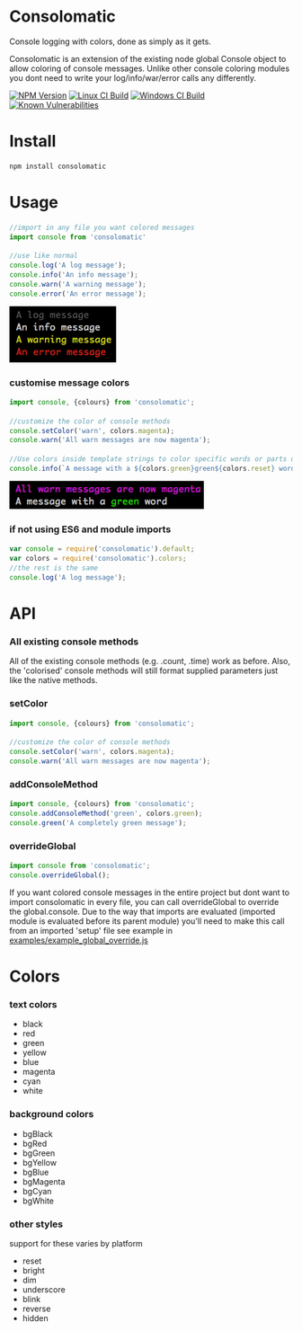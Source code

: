 # Consolomatic
Console logging with colors, done as simply as it gets.

Consolomatic is an extension of the existing node global Console object to allow coloring of console messages. Unlike other console coloring modules you dont need to write your log/info/war/error calls any differently.

[![NPM Version][npm-image]][npm-url]
[![Linux CI Build][travis-image]][travis-url]
[![Windows CI Build][appveyor-image]][appveyor-url]
[![Known Vulnerabilities](snyk-image)][snyk-url]

# Install

```sh
npm install consolomatic
```


# Usage

```javascript
//import in any file you want colored messages
import console from 'consolomatic'

//use like normal
console.log('A log message');
console.info('An info message');
console.warn('A warning message');
console.error('An error message');
```
![Screenshot showing output for console methods](/docs/basic_messages.png?raw=true)

### customise message colors
```javascript
import console, {colours} from 'consolomatic';

//customize the color of console methods
console.setColor('warn', colors.magenta);
console.warn('All warn messages are now magenta');

//Use colors inside template strings to color specific words or parts of messages
console.info(`A message with a ${colors.green}green${colors.reset} word`);
```
![Screenshot showing output for custom messages](/docs/custom_messages.png?raw=true)

### if not using ES6 and module imports
```javascript
var console = require('consolomatic').default;
var colors = require('consolomatic').colors;
//the rest is the same
console.log('A log message');
```

# API

### All existing console methods
All of the existing console methods (e.g. .count, .time) work as before. Also, the 'colorised' console methods will still format supplied parameters just like the native methods.

### setColor
```javascript
import console, {colours} from 'consolomatic';

//customize the color of console methods
console.setColor('warn', colors.magenta);
console.warn('All warn messages are now magenta');
```

### addConsoleMethod
```javascript
import console, {colours} from 'consolomatic';
console.addConsoleMethod('green', colors.green);
console.green('A completely green message');
```

### overrideGlobal
```javascript
import console from 'consolomatic';
console.overrideGlobal();
```
If you want colored console messages in the entire project but dont want to import consolomatic in every file, you can call overrideGlobal to override the global.console. Due to the way that imports are evaluated (imported module is evaluated before its parent module) you'll need to make this call from an imported 'setup' file see example in [examples/example_global_override.js](examples/example_global_override.js)


# Colors
### text colors
 - black
 - red
 - green
 - yellow
 - blue
 - magenta
 - cyan
 - white

### background colors
 - bgBlack
 - bgRed
 - bgGreen
 - bgYellow
 - bgBlue
 - bgMagenta
 - bgCyan
 - bgWhite

### other styles
support for these varies by platform
 - reset
 - bright
 - dim
 - underscore
 - blink
 - reverse
 - hidden




[npm-image]: https://img.shields.io/npm/v/consolomatic.svg
[npm-url]: https://npmjs.org/package/consolomatic
[travis-image]: https://img.shields.io/travis/gregtillbrook/consolomatic/master.svg?label=Linux%20CI%20Build
[travis-url]: https://travis-ci.org/gregtillbrook/consolomatic
[appveyor-image]: https://img.shields.io/appveyor/ci/gregtillbrook/consolomatic/master.svg?label=Windows%20CI%20Build
[appveyor-url]: https://ci.appveyor.com/project/gregtillbrook/consolomatic
[snyk-image]: https://snyk.io/test/github/gregtillbrook/node-while/badge.svg
[snyk-url]: https://snyk.io/test/github/gregtillbrook/node-while